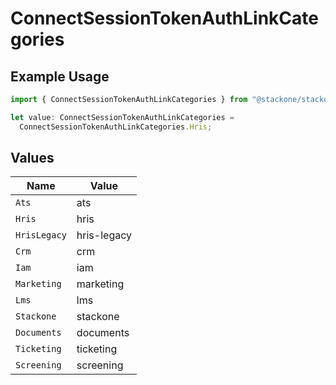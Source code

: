 # ConnectSessionTokenAuthLinkCategories

## Example Usage

```typescript
import { ConnectSessionTokenAuthLinkCategories } from "@stackone/stackone-client-ts/sdk/models/shared";

let value: ConnectSessionTokenAuthLinkCategories =
  ConnectSessionTokenAuthLinkCategories.Hris;
```

## Values

| Name         | Value        |
| ------------ | ------------ |
| `Ats`        | ats          |
| `Hris`       | hris         |
| `HrisLegacy` | hris-legacy  |
| `Crm`        | crm          |
| `Iam`        | iam          |
| `Marketing`  | marketing    |
| `Lms`        | lms          |
| `Stackone`   | stackone     |
| `Documents`  | documents    |
| `Ticketing`  | ticketing    |
| `Screening`  | screening    |